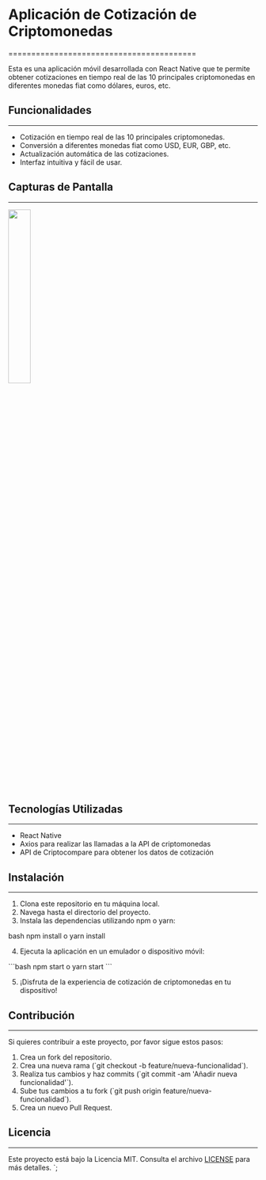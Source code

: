 # Aplicación de Cotización de Criptomonedas
=========================================

Esta es una aplicación móvil desarrollada con React Native que te permite obtener cotizaciones en tiempo real de las 10 principales criptomonedas en diferentes monedas fiat como dólares, euros, etc.

## Funcionalidades
--------------------

- Cotización en tiempo real de las 10 principales criptomonedas.
- Conversión a diferentes monedas fiat como USD, EUR, GBP, etc.
- Actualización automática de las cotizaciones.
- Interfaz intuitiva y fácil de usar.

## Capturas de Pantalla
--------------------



<img src="https://github.com/JoseCrespo00001/criptomonedaReactNative/assets/123144789/72c79b92-f202-40d3-80d8-7679221ee55d" width="30%" height="30%">


## Tecnologías Utilizadas
--------------------

- React Native
- Axios para realizar las llamadas a la API de criptomonedas
- API de Criptocompare para obtener los datos de cotización

## Instalación
--------------------

1. Clona este repositorio en tu máquina local.
2. Navega hasta el directorio del proyecto.
3. Instala las dependencias utilizando npm o yarn:

bash
npm install
 o
yarn install

4. Ejecuta la aplicación en un emulador o dispositivo móvil:

\`\`\`bash
npm start
 o
yarn start
\`\`\`

5. ¡Disfruta de la experiencia de cotización de criptomonedas en tu dispositivo!

## Contribución
--------------------

Si quieres contribuir a este proyecto, por favor sigue estos pasos:

1. Crea un fork del repositorio.
2. Crea una nueva rama (\`git checkout -b feature/nueva-funcionalidad\`).
3. Realiza tus cambios y haz commits (\`git commit -am 'Añadir nueva funcionalidad'\`).
4. Sube tus cambios a tu fork (\`git push origin feature/nueva-funcionalidad\`).
5. Crea un nuevo Pull Request.

## Licencia
--------------------

Este proyecto está bajo la Licencia MIT. Consulta el archivo [LICENSE](LICENSE) para más detalles.
`;

